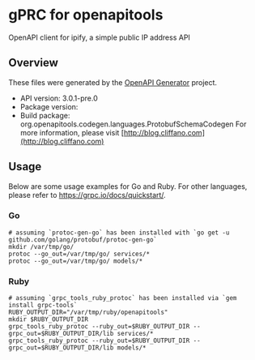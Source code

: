 # gPRC for openapitools

OpenAPI client for ipify, a simple public IP address API

## Overview
These files were generated by the [OpenAPI Generator](https://openapi-generator.tech) project.

- API version: 3.0.1-pre.0
- Package version: 
- Build package: org.openapitools.codegen.languages.ProtobufSchemaCodegen
For more information, please visit [http://blog.cliffano.com](http://blog.cliffano.com)

## Usage

Below are some usage examples for Go and Ruby. For other languages, please refer to https://grpc.io/docs/quickstart/.

### Go
```
# assuming `protoc-gen-go` has been installed with `go get -u github.com/golang/protobuf/protoc-gen-go`
mkdir /var/tmp/go/
protoc --go_out=/var/tmp/go/ services/*
protoc --go_out=/var/tmp/go/ models/*
```

### Ruby
```
# assuming `grpc_tools_ruby_protoc` has been installed via `gem install grpc-tools`
RUBY_OUTPUT_DIR="/var/tmp/ruby/openapitools"
mkdir $RUBY_OUTPUT_DIR
grpc_tools_ruby_protoc --ruby_out=$RUBY_OUTPUT_DIR --grpc_out=$RUBY_OUTPUT_DIR/lib services/*
grpc_tools_ruby_protoc --ruby_out=$RUBY_OUTPUT_DIR --grpc_out=$RUBY_OUTPUT_DIR/lib models/*
```
